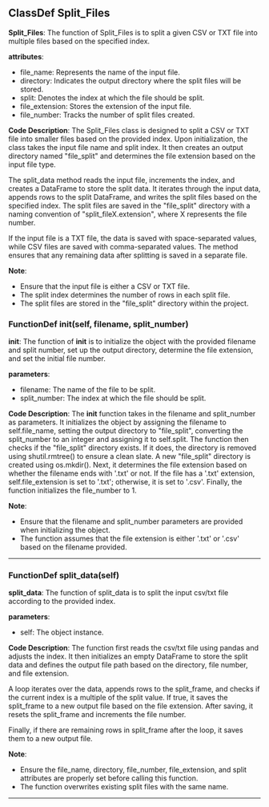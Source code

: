 ## ClassDef Split_Files
**Split_Files**: The function of Split_Files is to split a given CSV or TXT file into multiple files based on the specified index.

**attributes**: 
- file_name: Represents the name of the input file.
- directory: Indicates the output directory where the split files will be stored.
- split: Denotes the index at which the file should be split.
- file_extension: Stores the extension of the input file.
- file_number: Tracks the number of split files created.

**Code Description**: 
The Split_Files class is designed to split a CSV or TXT file into smaller files based on the provided index. Upon initialization, the class takes the input file name and split index. It then creates an output directory named "file_split" and determines the file extension based on the input file type.

The split_data method reads the input file, increments the index, and creates a DataFrame to store the split data. It iterates through the input data, appends rows to the split DataFrame, and writes the split files based on the specified index. The split files are saved in the "file_split" directory with a naming convention of "split_fileX.extension", where X represents the file number.

If the input file is a TXT file, the data is saved with space-separated values, while CSV files are saved with comma-separated values. The method ensures that any remaining data after splitting is saved in a separate file.

**Note**: 
- Ensure that the input file is either a CSV or TXT file.
- The split index determines the number of rows in each split file.
- The split files are stored in the "file_split" directory within the project.
### FunctionDef __init__(self, filename, split_number)
**__init__**: The function of __init__ is to initialize the object with the provided filename and split number, set up the output directory, determine the file extension, and set the initial file number.

**parameters**:
- filename: The name of the file to be split.
- split_number: The index at which the file should be split.

**Code Description**:
The __init__ function takes in the filename and split_number as parameters. It initializes the object by assigning the filename to self.file_name, setting the output directory to "file_split", converting the split_number to an integer and assigning it to self.split. 
The function then checks if the "file_split" directory exists. If it does, the directory is removed using shutil.rmtree() to ensure a clean slate. A new "file_split" directory is created using os.mkdir().
Next, it determines the file extension based on whether the filename ends with '.txt' or not. If the file has a '.txt' extension, self.file_extension is set to '.txt'; otherwise, it is set to '.csv'.
Finally, the function initializes the file_number to 1.

**Note**:
- Ensure that the filename and split_number parameters are provided when initializing the object.
- The function assumes that the file extension is either '.txt' or '.csv' based on the filename provided.
***
### FunctionDef split_data(self)
**split_data**: The function of split_data is to split the input csv/txt file according to the provided index.

**parameters**:
- self: The object instance.
  
**Code Description**:
The function first reads the csv/txt file using pandas and adjusts the index. It then initializes an empty DataFrame to store the split data and defines the output file path based on the directory, file number, and file extension. 

A loop iterates over the data, appends rows to the split_frame, and checks if the current index is a multiple of the split value. If true, it saves the split_frame to a new output file based on the file extension. After saving, it resets the split_frame and increments the file number. 

Finally, if there are remaining rows in split_frame after the loop, it saves them to a new output file.

**Note**:
- Ensure the file_name, directory, file_number, file_extension, and split attributes are properly set before calling this function.
- The function overwrites existing split files with the same name.
***
